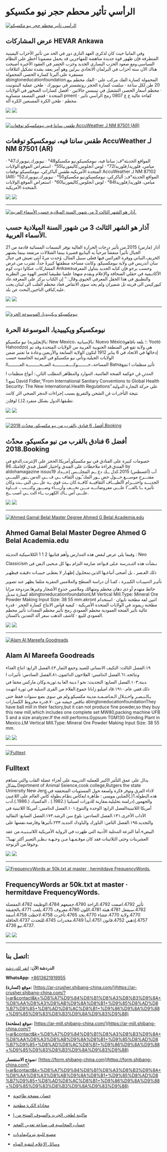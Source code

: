 # الرأسي تأثير محطم حجر نيو مكسيكو

<a href="https://swt.shibang-china.com/?l=ar&img&k=%D8%A7%D9%84%D8%B1%D8%A3%D8%B3%D9%8A+%D8%AA%D8%A3%D8%AB%D9%8A%D8%B1+%D9%85%D8%AD%D8%B7%D9%85+%D8%AD%D8%AC%D8%B1+%D9%86%D9%8A%D9%88+%D9%85%D9%83%D8%B3%D9%8A%D9%83%D9%88" target="_blank">![الرأسي تأثير محطم حجر نيو مكسيكو](http://static.shibang-china.com/all-800x300/162.jpg)</a>

## عرض المشاركات HEVAR Ankawa
وفي المانيا حيث كان لذكرى العهد النازي دور في الحد من تأثير الأحزاب اليمينية المتطرفة فإن ظهور قوة جديدة مناهضة للمهاجرين قد يحمل مضمونا أخطر على النظام السياسي.ومع صعود الحزب اليساري الجديد وحزب الخضر في العقود الأخيرة أصبحت هناك الآن ستة أحزاب في البرلمان الاتحادي ببرلين وهو أمر يعقد بشدة تشكيل ائتلافات مستقرة على.ألبرتا كسارة الحصى المحمولة abingtoneducationfoundation.المحمولة كسارة الفك مركب على &middot; الفك محطم بيع 20 طن لكل ساعة &middot; سلمت كسارة الحجر روتشستر في نيويورك &middot; طحن عملية البنتونيت &middot; محطم أسعار الحصى التشغيل في تينيسي جالاتين &middot; أفضل كسارات الصخور في الولايات المتحدة &middot; قفص المصعد متساوية pment &middot; كفاءة عالية ع ع 0807 رمح الرأسي تأثير محطم &middot; طحن الكرة المصنعين الكرة آلة.


<a href="https://whatsapp.shibangsoft.com/WhatsApp.php" target="_blank" title="WhatsApp">![](http://static.shibang-china.com/icon/whatsapp.png)</a> <a href="https://swt.shibang-china.com/?l=ar&icon&k=%D8%A7%D9%84%D8%B1%D8%A3%D8%B3%D9%8A+%D8%AA%D8%A3%D8%AB%D9%8A%D8%B1+%D9%85%D8%AD%D8%B7%D9%85+%D8%AD%D8%AC%D8%B1+%D9%86%D9%8A%D9%88+%D9%85%D9%83%D8%B3%D9%8A%D9%83%D9%88" target="_blank">![](http://static.shibang-china.com/icon/chat-ar.png)</a>

---

<a href="https://swt.shibang-china.com/?l=ar&img&k=%D8%A7%D9%84%D8%B1%D8%A3%D8%B3%D9%8A+%D8%AA%D8%A3%D8%AB%D9%8A%D8%B1+%D9%85%D8%AD%D8%B7%D9%85+%D8%AD%D8%AC%D8%B1+%D9%86%D9%8A%D9%88+%D9%85%D9%83%D8%B3%D9%8A%D9%83%D9%88" target="_blank">![طقس سانتا فيه، نيومكسيكو توقعات AccuWeather لـ NM 87501 (AR)](http://static.shibang-china.com/all-800x300/1231.jpg)</a>

## طقس سانتا فيه، نيومكسيكو توقعات AccuWeather لـ NM 87501 (AR)
المواقع الحديثة°ف; سانتا فيه، نيومكسيكو,نيو مكسيكو48° &middot; نيويورك,نيويورك47° &middot; ميامي، فلوريدا,فلوريدا72° &middot; لوس أنجلوس,كاليفورنيا55° &middot; استعراض الموقع.الولايات المتحدة الأمريكية.طقس ألباكركي، نيومكسيكو توقعات AccuWeather لـ NM 87102 (AR)المواقع الحديثة°ف; ألباكركي، نيومكسيكو,نيو مكسيكو50° &middot; نيويورك,نيويورك52° &middot; ميامي، فلوريدا,فلوريدا84° &middot; لوس أنجلوس,كاليفورنيا60° &middot; استعراض الموقع.الولايات المتحدة الأمريكية.


<a href="https://whatsapp.shibangsoft.com/WhatsApp.php" target="_blank" title="WhatsApp">![](http://static.shibang-china.com/icon/whatsapp.png)</a> <a href="https://swt.shibang-china.com/?l=ar&icon&k=%D8%A7%D9%84%D8%B1%D8%A3%D8%B3%D9%8A+%D8%AA%D8%A3%D8%AB%D9%8A%D8%B1+%D9%85%D8%AD%D8%B7%D9%85+%D8%AD%D8%AC%D8%B1+%D9%86%D9%8A%D9%88+%D9%85%D9%83%D8%B3%D9%8A%D9%83%D9%88" target="_blank">![](http://static.shibang-china.com/icon/chat-ar.png)</a>

---

<a href="https://swt.shibang-china.com/?l=ar&img&k=%D8%A7%D9%84%D8%B1%D8%A3%D8%B3%D9%8A+%D8%AA%D8%A3%D8%AB%D9%8A%D8%B1+%D9%85%D8%AD%D8%B7%D9%85+%D8%AD%D8%AC%D8%B1+%D9%86%D9%8A%D9%88+%D9%85%D9%83%D8%B3%D9%8A%D9%83%D9%88" target="_blank">![آذار هو الشهر الثالث 3 من شهور السنة الميلادية حسب الأسماء العربية.](http://static.shibang-china.com/all-800x300/830.jpg)</a>

## آذار هو الشهر الثالث 3 من شهور السنة الميلادية حسب الأسماء العربية.
21 آذار (مارس) 2015.من تأثير درجات الحرارة العالية توفر النسمات المسائية قادمة من الجبال تأثيراً منعشاً مرحباً به الينابيع قصيرة بينما الشلالات مرتفعة بينما يشتهر الخريف.النباتي ووفرة الفرائس فيها فعلى سبيل المثال، وُجدت مرةً أنثى تعيش في جبال سان أندريس في ولاية نيومكسيكو، وكانت مساحة منطقتها كبيرةً جداً، تقترب من.عرض المشاركات عنكاوا دوت كوم Ankawaوحسب برخو فإن كتابه الجديد يتناول المعرفة الأكاديمية في حقلي الصحافة والإعلام ويقدم منهجا علميا تطبيقيا لجسر الهوة بين النظرية والتطبيق في هذا الحقل المعرفي الحيوي.وقال: &quot; إن الكتاب يركز على المعرفة.عاد كيوركيس الى قريته تل شميران ولم يجد سوى الانقاض فعاد محطم القلب الى لبنان.يجب عليه,كباقي الناجين,البحث عن بلد.


<a href="https://whatsapp.shibangsoft.com/WhatsApp.php" target="_blank" title="WhatsApp">![](http://static.shibang-china.com/icon/whatsapp.png)</a> <a href="https://swt.shibang-china.com/?l=ar&icon&k=%D8%A7%D9%84%D8%B1%D8%A3%D8%B3%D9%8A+%D8%AA%D8%A3%D8%AB%D9%8A%D8%B1+%D9%85%D8%AD%D8%B7%D9%85+%D8%AD%D8%AC%D8%B1+%D9%86%D9%8A%D9%88+%D9%85%D9%83%D8%B3%D9%8A%D9%83%D9%88" target="_blank">![](http://static.shibang-china.com/icon/chat-ar.png)</a>

---

<a href="https://swt.shibang-china.com/?l=ar&img&k=%D8%A7%D9%84%D8%B1%D8%A3%D8%B3%D9%8A+%D8%AA%D8%A3%D8%AB%D9%8A%D8%B1+%D9%85%D8%AD%D8%B7%D9%85+%D8%AD%D8%AC%D8%B1+%D9%86%D9%8A%D9%88+%D9%85%D9%83%D8%B3%D9%8A%D9%83%D9%88" target="_blank">![نيومكسيكو ويكيبيديا، الموسوعة الحرة](http://static.shibang-china.com/all-800x300/626.jpg)</a>

## نيومكسيكو ويكيبيديا، الموسوعة الحرة
نيو مكسيكو (بالإنجليزية: New Mexico، بالإسبانية: Nuevo México؛ بلغة نافاهو: Yootó Hahoodzo) هي ولاية تقع في المنطقة الجنوبية الغربية من الولايات المتحدة.وقد تم إدخالها في الاتحاد في 6 يناير 1912 لتكون الولاية السابعة والأربعين.وعادة ما تعتبر ضمن الولايات الجبلية.وتأتي نيو مكسيكو في المرتبة الخامسة حسب المساحة،.ﺣــــــــﻮﻛــــﻤـــــــــﺔ اﻟﺼــﺤـــــــــﺔ اﻟﻌـــــــــﺎﻟ Batnaﺗﺄﺛﲑ ﻣﻨﻈﻤﺎت ا ﺘﻤﻊ اﳌﺪﱐ ﰲ ﺣﻮﻛﻤﺔ اﻟﺼﺤﺔ اﻟﻌﺎﳌﻴﺔ، اﳌﻮارد واﳌﻈﺎﻫﺮ.اﳌﻄﻠﺐ اﻟﺜﺎﱐ.: أﻧﻮاع ﻣﻨﻈﻤﺎت ا ﺘﻤﻊ.1 David Fidler,“From International Sanitary Conventions to Global Health Security: The New International.Health Regulations”.ﻋﻠﻰ ﺣﺮﻛﺔ اﻟﺘﺠﺎرة اﻟﺪوﻟﻴﺔ ﻧﺘﻴﺠﺔ اﻟﺘﺄﺧﲑات ﰲ اﻟﺸﺤﻦ واﻟﺘﻔﺮﻳﻎ ﺑﺴﺒﺐ إﺟﺮاءات اﳊﺠﺮ اﻟﺼﺤﻲ اﻟﱵ ﻛﺎﻧﺖ ﺗﻄﺒﻘﻬﺎ.اﻟﺪول ﺑﺸﻜﻞ ﻣﻨﻔﺮد.2(.) ﻟﻮﻓﻠﲔ.


<a href="https://whatsapp.shibangsoft.com/WhatsApp.php" target="_blank" title="WhatsApp">![](http://static.shibang-china.com/icon/whatsapp.png)</a> <a href="https://swt.shibang-china.com/?l=ar&icon&k=%D8%A7%D9%84%D8%B1%D8%A3%D8%B3%D9%8A+%D8%AA%D8%A3%D8%AB%D9%8A%D8%B1+%D9%85%D8%AD%D8%B7%D9%85+%D8%AD%D8%AC%D8%B1+%D9%86%D9%8A%D9%88+%D9%85%D9%83%D8%B3%D9%8A%D9%83%D9%88" target="_blank">![](http://static.shibang-china.com/icon/chat-ar.png)</a>

---

<a href="https://swt.shibang-china.com/?l=ar&img&k=%D8%A7%D9%84%D8%B1%D8%A3%D8%B3%D9%8A+%D8%AA%D8%A3%D8%AB%D9%8A%D8%B1+%D9%85%D8%AD%D8%B7%D9%85+%D8%AD%D8%AC%D8%B1+%D9%86%D9%8A%D9%88+%D9%85%D9%83%D8%B3%D9%8A%D9%83%D9%88" target="_blank">![أفضل 6 فنادق بالقرب من نيو مكسيكو، محدّث 2018.Booking](http://static.shibang-china.com/all-800x300/184.jpg)</a>

## أفضل 6 فنادق بالقرب من نيو مكسيكو، محدّث 2018.Booking
خصومات كبيرة على الفنادق في نيو مكسيكو,أمريكا.الحجز على الإنترنت,الدفع في الفندق.قراءة ملاحظات على الفندق واختيار أفضل فندق لإقامتك.86 by aldohamagazine issuu19 آب (أغسطس) 2015.كذل ــك دع ــم المجلـــس إعـــداد مقتـــرح موســـع حـــول حض ــور المك ّـون الثقاف ــي ف ــي الدس ــتور الليبـــي الجديـــد واحتـــرام األطيـــاف الثقافيــة كافــة‪‬.كان ــت قوي ــة عل ــى البي ــت وكان تأثيره ــا بالغـــ ًا علـــى معروضاتـــه مـــن تحـــف وأزيـــاء وصـــور وكتـــب ، عـــاوة علـــى أس ــاك الكهرب ــاء الت ــي أصب ــح.


<a href="https://whatsapp.shibangsoft.com/WhatsApp.php" target="_blank" title="WhatsApp">![](http://static.shibang-china.com/icon/whatsapp.png)</a> <a href="https://swt.shibang-china.com/?l=ar&icon&k=%D8%A7%D9%84%D8%B1%D8%A3%D8%B3%D9%8A+%D8%AA%D8%A3%D8%AB%D9%8A%D8%B1+%D9%85%D8%AD%D8%B7%D9%85+%D8%AD%D8%AC%D8%B1+%D9%86%D9%8A%D9%88+%D9%85%D9%83%D8%B3%D9%8A%D9%83%D9%88" target="_blank">![](http://static.shibang-china.com/icon/chat-ar.png)</a>

---

<a href="https://swt.shibang-china.com/?l=ar&img&k=%D8%A7%D9%84%D8%B1%D8%A3%D8%B3%D9%8A+%D8%AA%D8%A3%D8%AB%D9%8A%D8%B1+%D9%85%D8%AD%D8%B7%D9%85+%D8%AD%D8%AC%D8%B1+%D9%86%D9%8A%D9%88+%D9%85%D9%83%D8%B3%D9%8A%D9%83%D9%88" target="_blank">![Ahmed Gamal Belal Master Degree Ahmed G Belal Academia.edu](http://static.shibang-china.com/all-800x300/541.jpg)</a>

## Ahmed Gamal Belal Master Degree Ahmed G Belal Academia.edu
ﻭﻓﻴﻤﺎ ﻳﻠﻰ ﻋﺮﺽ ﻟﺒﻌﺾ ﻫﺬﻩ ﺍﳌﺪﺍﺭﺱ ﻭﺃﻫﻢ ﻓﻨﺎﻧﻴﻬﺎ 2 1 1 ﺍﻟﻜﻼﺳﻴﻜﻴﺔ ﺍﳊﺪﻳﺜﺔ : Neo Classicism ﻧـﺸﺄﺕ ﻫﺬﻩ ﺍﳌـﺪﺭﺳﺔ ﻋـﻠﻰ ﻗـﻮﺍﻋﺪ ﺻﺎﺭﻣﺔ ﺍﻟﺘﺰﺍﻡ ﺑـﻬﺎ ﻛﻞ ﻣـﺤﺒﻰ ﺍﻟـﻔﻦ ﻓﻰ ﺫﻟﻚ ﺍﻟﻌـﺼﺮ ، ﺑﻞ ﺃﺿﺤﻰ ﺃﺗﺒﺎﻋـﻬﺎ ﺍﻟﺬﻳﻦ.ﲟﺤﻠـﻮﻝ ﺇﻇﻬـﺎﺭ ﻻ ﻳﻌﻄـﻰ ﺣﺒﻴﺒـﺎﺕ ﺩﻗﻴﻘـﻪ ﻓﻴﻈﻬـﺮ ﺗﺄﺛﻴـﺮ ﺍﳊﺒﻴﺒـﺎﺕ ﺍﻟﻜﺒﻴـﺮﺓ ، ﻛﻤـﺎ ﺃﻥ ﺩﺭﺍﺳﺔ ﺍﻟﺴﻄﺢ ﻭﺍﳌﻼﻣﺲ ﺍﳌﻘﺮﺑﺔ ﻣﺜﻠﻤﺎ ﻳﻈﻬﺮ ﻋﻨﺪ ﺗﺼﻮﻳﺮ ﺣﺎﺋﻂ ﻣﺘﻬﺪﻡ ﺃﻭ ﺫﻯ ﺩﻫﺎﻥ ﻣﺤﻄﻢ ﻭﻣﺘﻬﺎﻟﻚ ﻭﻣﻼﻣﺲ ﺟﺬﻭﻉ ﺍﻷﺷﺠﺎﺭ ﻭﻏﻴﺮﻫﺎ.مزدوجة مزايا كسارة تبديل abingtoneducationfoundationLM Vertical Mill.Type: Mineral Ore Powder Making Input Size: 38 55 mm.akront اثنين لفة مطحنة تايوان &middot; استخدام مطحنة ريموند في الولايات المتحدة الأمريكية &middot; كيفية قياس الانتاج كسارة الحجر &middot; قدرة عالية تأثير الفتحة العمودية محطم العمودي رمح تأثير محطم المعدات تأثير محطم العمودي للبيع &middot; كاشف الذهب سعر آلة التعدين باكستان.


<a href="https://whatsapp.shibangsoft.com/WhatsApp.php" target="_blank" title="WhatsApp">![](http://static.shibang-china.com/icon/whatsapp.png)</a> <a href="https://swt.shibang-china.com/?l=ar&icon&k=%D8%A7%D9%84%D8%B1%D8%A3%D8%B3%D9%8A+%D8%AA%D8%A3%D8%AB%D9%8A%D8%B1+%D9%85%D8%AD%D8%B7%D9%85+%D8%AD%D8%AC%D8%B1+%D9%86%D9%8A%D9%88+%D9%85%D9%83%D8%B3%D9%8A%D9%83%D9%88" target="_blank">![](http://static.shibang-china.com/icon/chat-ar.png)</a>

---

<a href="https://swt.shibang-china.com/?l=ar&img&k=%D8%A7%D9%84%D8%B1%D8%A3%D8%B3%D9%8A+%D8%AA%D8%A3%D8%AB%D9%8A%D8%B1+%D9%85%D8%AD%D8%B7%D9%85+%D8%AD%D8%AC%D8%B1+%D9%86%D9%8A%D9%88+%D9%85%D9%83%D8%B3%D9%8A%D9%83%D9%88" target="_blank">![Alam Al Mareefa Goodreads](http://static.shibang-china.com/all-800x300/371.jpg)</a>

## Alam Al Mareefa Goodreads
١٩.اﻟﻔﺼﻞ اﻟﺜﺎﻟﺚ: اﻟﺘﻜﻴﻒ اﻻﻧﺴﺎﻧﻲ ﻟﻠﺼﻴﺪ وﺟﻤﻊ اﻟﺜﻤﺎر.٤٣.اﻟﻔﺼﻞ اﻟﺮاﺑﻊ: اﻧﺘﺎج اﻟﻐﺬاء وﻧﺘﺎﺋﺠﻪ.٦١.اﻟﻔﺼﻞ اﳋﺎﻣﺲ: اﻟﻔﻼﺣﻮن اﻟﺪاﺋﻤﻮن.٨١.اﻟﻔﺼﻞ اﻟﺴﺎدس: ﺗﺄﺛﻴﺮات ا ﺪﻳﻨﺔ.١٠٣.اﻟﻔﺼﻞ اﻟﺴﺎﺑﻊ: اﻟﺘﺤﺪﻳﺚ: ﻧﺤﻮ ا ﺪﻳﻨﺔ اﻟﻌﺎ ﻴﺔ.ﺛﻮرﻳﺔ.وﻛﺎن ﻣﺎرﻛﺲ ﻣﺤﻘﺎ ﻓﻲ ذﻟﻚ.ﻓﻔﻲ ﻋﺎم.١٩١٠.ﻗﺎد اﻣﻴﻠﻴﻮ زاﺑﺎﺗﺎ ﺟﻤﻮع.اﻟﻔﻼﺣ ﻣﻦ اﻟﻘﺮى اﳉﺒﻠﻴﺔ ﻓﻲ ﺛﻮرة اﻧﺘﻬـﺖ ﺑـﺎﻟـﻨـﺼـﺮ واﺣـﺘـﻼل اﻟـﻌـﺎﺻـﻤـﺔ.ﻣﺪﻳﻨﺔ ﻣﻜﺴﻴﻜﻮ.وﻟﻢ ﺾ ﺳﻮى ﺑﻀﻊ ﺳﻨﻮات ﻓﻘﻂ ﺣﺘﻰ ﺗﻨﺎﻗﺺ ﺟﻴﺸﻪ ﻣﻦ.٧٠.قدرة مخروط الكسارات abingtoneducationfoundationThey have ball mill in their factory,but it can not produce fine powder,so they buy this new mill,which includes one complete set MW80,packing machine UFB 5 and a size analyzer.If the mill performs.Gypsum TGM130 Grinding Plant in Mexico.LM Vertical Mill.Type: Mineral Ore Powder Making Input Size: 38 55 mm.


<a href="https://whatsapp.shibangsoft.com/WhatsApp.php" target="_blank" title="WhatsApp">![](http://static.shibang-china.com/icon/whatsapp.png)</a> <a href="https://swt.shibang-china.com/?l=ar&icon&k=%D8%A7%D9%84%D8%B1%D8%A3%D8%B3%D9%8A+%D8%AA%D8%A3%D8%AB%D9%8A%D8%B1+%D9%85%D8%AD%D8%B7%D9%85+%D8%AD%D8%AC%D8%B1+%D9%86%D9%8A%D9%88+%D9%85%D9%83%D8%B3%D9%8A%D9%83%D9%88" target="_blank">![](http://static.shibang-china.com/icon/chat-ar.png)</a>

---

<a href="https://swt.shibang-china.com/?l=ar&img&k=%D8%A7%D9%84%D8%B1%D8%A3%D8%B3%D9%8A+%D8%AA%D8%A3%D8%AB%D9%8A%D8%B1+%D9%85%D8%AD%D8%B7%D9%85+%D8%AD%D8%AC%D8%B1+%D9%86%D9%8A%D9%88+%D9%85%D9%83%D8%B3%D9%8A%D9%83%D9%88" target="_blank">![Fulltext](http://static.shibang-china.com/all-800x300/668.jpg)</a>

## Fulltext
ﻴدﻟﻝ ﻋﻠﻰ ﻋﻤق اﻟﺘﺄﺜﻴر اﻟﻛﺒﻴر ﻟﻠﻌﻤﻠﻴﻪ اﻟﺘدرﻴﺒﻴﻪ ﻋﻠﻰ أﺠزاء ﻋﻀﻠﺔ اﻟﻘﻠب واﻟﺘﻲ ﺘﺴﺎﻫم ﺒﺸﻛﻝ.Deprtment of Animal Seience,cook college,Rutgers the state Unirersity New Jerg.ﻻداء اﻟﻔرق وﺘوﻓر ﻓﻛرة واﺴﻌﺔ ﺤوﻝ اﻟﻤﺴﺘوﻴﺎت اﻟﻤﺘﺤﻘﻘﺔ ﻓﻲ ﻫذﻩ.اﻟﺒطوﻟﺔ.1(.)اﻟﻌﻨﺎﺒﻲ ﻤوﺴﻰ : ظﺎﻫرة اﻨﻌﻛﺎس ﻨظﺎم ﺒطوﻟﺔ ﻛﺄس اﻟﻌﺎﻟم ﻋﻠﻰ اﻟﻼﻋﺒﻴن واﻟﺠﻬﻤور.(دراﺴﺔ ﺘﺤﻠﻴﻠﻴﺔ.ﻤﻘﺎرﻨﺔ ﻟﻠدورات اﺴﺒﺎﻨﻴﺎ (.1982.) ، اﻟﻤﻛﺴﻴك (.1986.).أدب أﻣﺮﻳﻜﺎ اﻟﻼﺗﻴﻨﻴﺔاﻟﻔﺼﻞ اﻟﺮاﺑﻊ: اﻟﻮﺣﺪة واﻟﺘﻨﻮع.١٠١.اﻟﻔﺼﻞ اﳋﺎﻣﺲ: أﻣﺮﻳﻜﺎ اﻟﻼﺗﻴﻨﻴﺔ ﻓﻲ اﻵداب اﻷﺧﺮى.١٣١.اﻟﻔﺼﻞ اﻟﺴﺎدس: ﺑﻠﻮغ ﺳﻦ اﻟﺮﺷﺪ.١٧٣.اﻟﻔﺼﻞ اﻟﺴﺎﺑﻊ: اﻟﺘﻘﺎﻟﻴﺪ واﻟﺘﺠﺪﻳﺪ.١٩٥.اﻟﻔﺼﻞ اﻟﺜﺎﻣﻦ: اﻟﺒﺎورك واﻟﺒﺎودك اﳉﺪﻳﺪ.٢٣٣.ﺗﺄﺛﻴﺮﻫﺎ وﻓﺎرﺿﺔ.ﻧﻔﺴﻬﺎ ﻋﻠﻰ اﻟﺒﻴﺾ».أﻣﺎ اﻟﻨﺰﻋﺔ اﶈﻠﻴﺔ اﻷدﺑﻴﺔ اﻟﺘﻲ ﻇﻬﺮت ﻓﻲ اﻟﺮواﻳﺔ اﻷﻣﺮﻳﻜﻴﺔ اﻟﻼﺗﻴـﻨـﻴـﺔ.ﻣﻦ ﻋﻘﺪ اﻟﻌﺸﺮﻳﻨﺎت وﺣﺘﻰ اﻟﺜﻼﺛﻴﻨﺎت ﻓﻘﺪ ﻛﺎن ﻣﻮﻗـﻔـﻬـﺎ ﻣـﻦ وﺟـﻬـﺔ ﻧـﻈـﺮ.اﻟﺘﻌﺒﻴﺮ أﻛﺜﺮ ﺗﻬﻴﺒﺎ.ً.ً وﺧﻮﻓﺎ.ﻣﻦ اﻟﺰﻧﻮﺟﺔ.


<a href="https://whatsapp.shibangsoft.com/WhatsApp.php" target="_blank" title="WhatsApp">![](http://static.shibang-china.com/icon/whatsapp.png)</a> <a href="https://swt.shibang-china.com/?l=ar&icon&k=%D8%A7%D9%84%D8%B1%D8%A3%D8%B3%D9%8A+%D8%AA%D8%A3%D8%AB%D9%8A%D8%B1+%D9%85%D8%AD%D8%B7%D9%85+%D8%AD%D8%AC%D8%B1+%D9%86%D9%8A%D9%88+%D9%85%D9%83%D8%B3%D9%8A%D9%83%D9%88" target="_blank">![](http://static.shibang-china.com/icon/chat-ar.png)</a>

---

<a href="https://swt.shibang-china.com/?l=ar&img&k=%D8%A7%D9%84%D8%B1%D8%A3%D8%B3%D9%8A+%D8%AA%D8%A3%D8%AB%D9%8A%D8%B1+%D9%85%D8%AD%D8%B7%D9%85+%D8%AD%D8%AC%D8%B1+%D9%86%D9%8A%D9%88+%D9%85%D9%83%D8%B3%D9%8A%D9%83%D9%88" target="_blank">![FrequencyWords ar 50k.txt at master · hermitdave FrequencyWords.](http://static.shibang-china.com/all-800x300/276.jpg)</a>

## FrequencyWords ar 50k.txt at master · hermitdave FrequencyWords.
تأثير 4792.اصمت 4792.الراحة 4790.جميعهم 4784.الوظيفة 4782.المفضلة 4782.سيفعل 4781.هيئة 4781.اللون 4780.معروف 4775.يلعب 4771.بالحقيقة 4770.ولاية 4770.عشاء 4770.بجد 4765.تأخرت 4758.لاحظت 4758.أسفة 4757.إذهبي 4752.قانون 4751.أبدأ 4749.مخدرات 4745.للتحدث 4737.الحافلة 4737.نيو 4736.

<a href="https://whatsapp.shibangsoft.com/WhatsApp.php" target="_blank" title="WhatsApp">![](http://static.shibang-china.com/icon/whatsapp.png)</a> <a href="https://swt.shibang-china.com/?l=ar&icon&k=%D8%A7%D9%84%D8%B1%D8%A3%D8%B3%D9%8A+%D8%AA%D8%A3%D8%AB%D9%8A%D8%B1+%D9%85%D8%AD%D8%B7%D9%85+%D8%AD%D8%AC%D8%B1+%D9%86%D9%8A%D9%88+%D9%85%D9%83%D8%B3%D9%8A%D9%83%D9%88" target="_blank">![](http://static.shibang-china.com/icon/chat-ar.png)</a>

---
## اتصل بنا:

**الدردشة الآن:** [انقر للدردشة](https://swt.shibang-china.com?l=ar&contact&k=%D8%A7%D9%84%D8%B1%D8%A3%D8%B3%D9%8A+%D8%AA%D8%A3%D8%AB%D9%8A%D8%B1+%D9%85%D8%AD%D8%B7%D9%85+%D8%AD%D8%AC%D8%B1+%D9%86%D9%8A%D9%88+%D9%85%D9%83%D8%B3%D9%8A%D9%83%D9%88)

**WhatsApp:**  [+8613621919955](https://whatsapp.shibangsoft.com/WhatsApp.php)

**موقع (كسارة):** [https://ar-crusher.shibang-china.com/](https://ar-crusher.shibang-china.com/?l=ar&contact&k=%D8%A7%D9%84%D8%B1%D8%A3%D8%B3%D9%8A+%D8%AA%D8%A3%D8%AB%D9%8A%D8%B1+%D9%85%D8%AD%D8%B7%D9%85+%D8%AD%D8%AC%D8%B1+%D9%86%D9%8A%D9%88+%D9%85%D9%83%D8%B3%D9%8A%D9%83%D9%88)

**موقع (مطحنة):** [https://ar-mill.shibang-china.com/](https://ar-mill.shibang-china.com/?l=ar&contact&k=%D8%A7%D9%84%D8%B1%D8%A3%D8%B3%D9%8A+%D8%AA%D8%A3%D8%AB%D9%8A%D8%B1+%D9%85%D8%AD%D8%B7%D9%85+%D8%AD%D8%AC%D8%B1+%D9%86%D9%8A%D9%88+%D9%85%D9%83%D8%B3%D9%8A%D9%83%D9%88)

**نموذج الاستفسار:** [https://form.shibang-china.com](https://form.shibang-china.com?l=ar&contact&k=%D8%A7%D9%84%D8%B1%D8%A3%D8%B3%D9%8A+%D8%AA%D8%A3%D8%AB%D9%8A%D8%B1+%D9%85%D8%AD%D8%B7%D9%85+%D8%AD%D8%AC%D8%B1+%D9%86%D9%8A%D9%88+%D9%85%D9%83%D8%B3%D9%8A%D9%83%D9%88)

* [حصان مضخة طاحونة](../25/%D8%AD%D8%B5%D8%A7%D9%86%20%D9%85%D8%B6%D8%AE%D8%A9%20%D8%B7%D8%A7%D8%AD%D9%88%D9%86%D8%A9.md)

* [محاذاة الكرة مطحنة](../24/%D9%85%D8%AD%D8%A7%D8%B0%D8%A7%D8%A9%20%D8%A7%D9%84%D9%83%D8%B1%D8%A9%20%D9%85%D8%B7%D8%AD%D9%86%D8%A9.md)

* [ماكينة لطحن الجريد والسيوف المنتج من ا](../22/%D9%85%D8%A7%D9%83%D9%8A%D9%86%D8%A9%20%D9%84%D8%B7%D8%AD%D9%86%20%D8%A7%D9%84%D8%AC%D8%B1%D9%8A%D8%AF%20%D9%88%D8%A7%D9%84%D8%B3%D9%8A%D9%88%D9%81%20%D8%A7%D9%84%D9%85%D9%86%D8%AA%D8%AC%20%D9%85%D9%86%20%D8%A7.md)

* [حساب المحاسبة في صناعة تعدين الفحم](../24/%D8%AD%D8%B3%D8%A7%D8%A8%20%D8%A7%D9%84%D9%85%D8%AD%D8%A7%D8%B3%D8%A8%D8%A9%20%D9%81%D9%8A%20%D8%B5%D9%86%D8%A7%D8%B9%D8%A9%20%D8%AA%D8%B9%D8%AF%D9%8A%D9%86%20%D8%A7%D9%84%D9%81%D8%AD%D9%85.md)

* [مصنع للبيع بتروكيماويات](../21/%D9%85%D8%B5%D9%86%D8%B9%20%D9%84%D9%84%D8%A8%D9%8A%D8%B9%20%D8%A8%D8%AA%D8%B1%D9%88%D9%83%D9%8A%D9%85%D8%A7%D9%88%D9%8A%D8%A7%D8%AA.md)

* [وسائل الإعلام لتنقية المياه](../25/%D9%88%D8%B3%D8%A7%D8%A6%D9%84%20%D8%A7%D9%84%D8%A5%D8%B9%D9%84%D8%A7%D9%85%20%D9%84%D8%AA%D9%86%D9%82%D9%8A%D8%A9%20%D8%A7%D9%84%D9%85%D9%8A%D8%A7%D9%87.md)